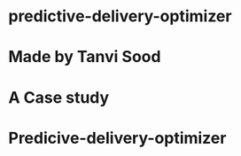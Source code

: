 # predictive-delivery-optimizer
# Made by Tanvi Sood
# A Case study 
# Predicive-delivery-optimizer
